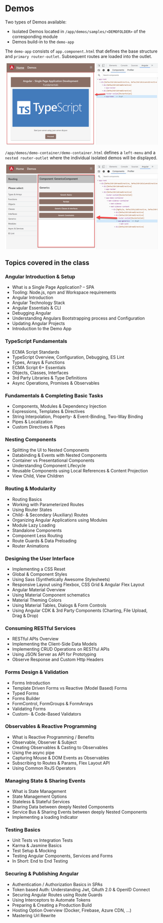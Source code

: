 # Demos

Two types of Demos available:

- Isolated Demos located in `/app/demos/samples/<DEMOFOLDER>` of the corresponding module
- Demos build-in to the `demo-app`

The `demo-app` consists of `app.component.html` that defines the base structure and `primary router-outlet`. Subsequent routes are loaded into the outlet.

![app.component](_images/app.component.html.png)

`/app/demos/demo-container/demo-container.html` defines a `left-menu` and a `nested router-outlet` where the individual isolated demos will be displayed.

![demo-container.component](_images/demo-container.png)

## Topics covered in the class

### Angular Introduction & Setup

- What is a Single Page Application? – SPA
- Tooling: Node.js, npm and Workspace requirements
- Angular Introduction
- Angular Technology Stack
- Angular Essentials & CLI
- Debugging Angular
- Understanding Angulars Bootstrapping process and Configuration
- Updating Angular Projects
- Introduction to the Demo App

### TypeScript Fundamentals

- ECMA Script Standards
- TypeScript Overview, Configuration, Debugging, ES Lint
- Types, Arrays & Functions
- ECMA Script 6+ Essentials
- Objects, Classes, Interfaces
- 3rd Party Libraries & Type Definitions
- Async Operations, Promises & Observables

### Fundamentals & Completing Basic Tasks

- Components, Modules & Dependency Injection
- Expressions, Templates & Directives
- String Interpolation, Property- & Event-Binding, Two-Way Binding
- Pipes & Localization
- Custom Directives & Pipes

### Nesting Components

- Splitting the UI to Nested Components
- Databinding & Events with Nested Components
- Container vs Presentational Components
- Understanding Component Lifecycle
- Reusable Components using Local References & Content Projection
- View Child, View Children

### Routing & Modularity

- Routing Basics
- Working with Parameterized Routes
- Using Router States
- Child- & Secondary (Auxiliary) Routes
- Organizing Angular Applications using Modules
- Module Lazy Loading
- Standalone Components
- Component Less Routing
- Route Guards & Data Preloading
- Router Animations

### Designing the User Interface

- Implementing a CSS Reset
- Global & Component Styles
- Using Sass (Synthetically Awesome Stylesheets)
- Responsive Layout using Flexbox, CSS Grid & Angular Flex Layout
- Angular Material Overview
- Using Material Component schematics
- Material Theming Colors
- Using Material Tables, Dialogs & Form Controls
- Using Angular CDK & 3rd Party Components (Charting, File Upload, Drag & Drop)

### Consuming RESTful Services

- RESTful APIs Overview
- Implementing the Client-Side Data Models
- Implementing CRUD Operations on RESTful APIs
- Using JSON Server as API for Prototyping
- Observe Response and Custom Http Headers

### Forms Design & Validation

- Forms Introduction
- Template Driven Forms vs Reactive (Model Based) Forms
- Typed Forms
- Forms Builder
- FormControl, FormGroups & FormArrays
- Validating Forms
- Custom- & Code-Based Validators

### Observables & Reactive Programming

- What is Reactive Programming / Benefits
- Observable, Observer & Subject
- Creating Observables & Casting to Observables
- Using the async pipe
- Capturing Mouse & DOM Events as Observables
- Subscribing to Routes & Params, Flex Layout API
- Using Common RxJS Operators

### Managing State & Sharing Events

- What is State Management
- State Management Options
- Stateless & Stateful Services
- Sharing Data between deeply Nested Components
- Service Bus & Sharing Events between deeply Nested Components
- Implementing a loading Indicator

### Testing Basics

- Unit Tests vs Integration Tests
- Karma & Jasmine Basics
- Test Setup & Mocking
- Testing Angular Components, Services and Forms
- In Short: End to End Testing

### Securing & Publishing Angular

- Authentication / Authorization Basics in SPAs
- Token based Auth: Understanding Jwt, OAuth 2.0 & OpenID Connect
- Securing Angular Routes using Route Guards
- Using Interceptors to Automate Tokens
- Preparing & Creating a Production Build
- Hosting Option Overview (Docker, Firebase, Azure CDN, …)
- Mastering Url Rewrite
